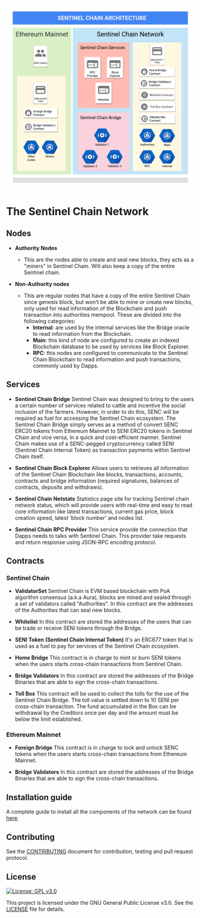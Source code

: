 ﻿<div style="text-align:center">
  <img alt="Sentinel Chain" src="doc/img/sentinel-chain-arch.png" />
</div>

# The Sentinel Chain Network

## Nodes

* **Authority Nodes**
  * This are the nodes able to create and seal new blocks, they acts as a "miners" in Sentinel Chain. Will also keep a copy of the entire Sentinel chain.

* **Non-Authority nodes**
  * This are regular nodes that have a copy of the entire Sentinel Chain since genesis block, but won't be able to mine or create new blocks, only used for read information of the Blockchain and push transaction into authorities mempool. These are divided into the following categories:
    * **Internal**: are used by the internal services like the Bridge oracle to read information from the Blockchain.
    * **Main**: this kind of node are configured to create an indexed Blockchain database to be used by services like Block Explorer.
    * **RPC**: this nodes are configured to communicate to the Sentinel Chain Blockchain to read information and push transactions, commonly used by Dapps.

## Services

* **Sentinel Chain Bridge**
Sentinel Chain was designed to bring to the users a certain number of services related to cattle and incentive the social inclusion of the farmers. However, in order to do this, SENC will be required as fuel for accessing the Sentinel Chain ecosystem. The Sentinel Chain Bridge simply serves as a method of convert SENC ERC20 tokens from Ethereum Mainnet to SENI ERC20 tokens in Sentinel Chain and vice versa, in a quick and cost-efficient manner. Sentinel Chain makes use of a SENC-pegged cryptocurrency called SENI (Sentinel Chain Internal Token) as transaction payments within Sentinel Chain itself.

* **Sentinel Chain Block Explorer**
Allows users to retrieves all information of the Sentinel Chain Blockchain like blocks, transactions, accounts, contracts and bridge information (required signatures, balances of contracts, deposits and withdraws).

* **Sentinel Chain Netstats**
Statistics page site for tracking Sentinel chain network status, which will provide users with real-time and easy to read core information like latest transactions, current gas price, block creation speed,  latest ‘block number’ and nodes list.

* **Sentinel Chain RPC Provider**
This service provide the connection that Dapps needs to talks with Sentinel Chain. This provider take requests and return response using JSON-RPC encoding protocol.

## Contracts

### Sentinel Chain

* **ValidatorSet**
Sentinel Chain is EVM based blockchain with PoA algorithm consensus (a.k.a Aura), blocks are mined and sealed through a set of validators called "Authorities". In this contract are the addresses of the Authorities that can seal new blocks.

* **Whitelist**
In this contract are stored the addresses of the users that can be trade or receive SENI tokens through the Bridge.

* **SENI Token (Sentinel Chain Internal Token)**
It's an ERC677 token that is used as a fuel to pay for services of the Sentinel Chain ecosystem.

* **Home Bridge**
This contract is in charge to mint or burn SENI tokens when the users starts cross-chain transactions from Sentinel Chain.

* **Bridge Validators**
In this contract are stored the addresses of the Bridge Binaries that are able to sign the cross-chain transactions.

* **Toll Box**
This contract will be used to collect the tolls for the use of the Sentinel Chain Bridge. The toll value is settled down to 10 SENI per cross-chain transaction. The fund accumulated in the Box can be withdrawal by the Creditors once per day and the amount must be below the limit established.

### Ethereum Mainnet

* **Foreign Bridge**
This contract is in charge to lock and unlock SENC tokens when the users starts cross-chain transactions from Ethereum Mainnet.

* **Bridge Validators**
In this contract are stored the addresses of the Bridge Binaries that are able to sign the cross-chain transactions.

## Installation guide
A complete guide to install all the components of the network can be found [here](doc/install/README.md).

## Contributing

See the [CONTRIBUTING](CONTRIBUTING.md) document for contribution, testing and pull request protocol.

## License

[![License: GPL v3.0](https://img.shields.io/badge/License-GPL%20v3-blue.svg)](https://www.gnu.org/licenses/gpl-3.0)

This project is licensed under the GNU General Public License v3.0. See the [LICENSE](LICENSE) file for details.
